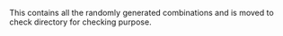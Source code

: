 This contains all the randomly generated combinations and is moved to check directory for checking purpose.